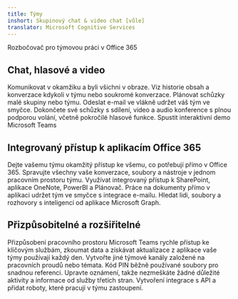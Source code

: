 ```yaml
---
title: Týmy
inshort: Skupinový chat & video chat [vůle]
translator: Microsoft Cognitive Services
---
```



Rozbočovač pro týmovou práci v Office 365 

## Chat, hlasové a video
Komunikovat v okamžiku a byli všichni v obraze. Viz historie obsah a konverzace kdykoli v týmu nebo soukromé konverzace. Plánovat schůzky malé skupiny nebo týmu. Odeslat e-mail ve vlákně udržet váš tým ve smyčce. Dokončete své schůzky s sdílení, video a audio konference s plnou podporou volání, včetně pokročilé hlasové funkce. 
Spustit interaktivní demo Microsoft Teams 

## Integrovaný přístup k aplikacím Office 365
Dejte vašemu týmu okamžitý přístup ke všemu, co potřebují přímo v Office 365. Spravujte všechny vaše konverzace, soubory a nástroje v jednom pracovním prostoru týmu. Využívat integrovaný přístup k SharePoint, aplikace OneNote, PowerBI a Plánovač. Práce na dokumenty přímo v aplikaci udržet tým ve smyčce s integrace e-mailu. Hledat lidi, soubory a rozhovory s inteligencí od aplikace Microsoft Graph. 

## Přizpůsobitelné a rozšiřitelné
Přizpůsobení pracovního prostoru Microsoft Teams rychle přístup ke klíčovým službám, zkoumat data a získávat aktualizace z aplikace vaše týmy používají každý den. Vytvořte jiné týmové kanály založené na pracovních proudů nebo témata. Kód PIN běžně používané soubory pro snadnou referenci. Upravte oznámení, takže nezmeškáte žádné důležité aktivity a informace od služby třetích stran. Vytvoření integrace s API a přidat roboty, které pracují v týmu zastoupení. 






